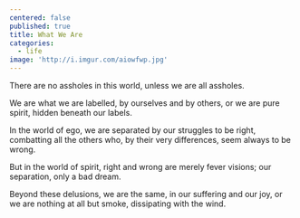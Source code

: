 ```yaml
---
centered: false
published: true
title: What We Are
categories:
  - life
image: 'http://i.imgur.com/aiowfwp.jpg'
---
```

There are no assholes 
in this world,
unless we are all assholes.

We are what we are labelled,
by ourselves and by others,
or we are pure spirit,
hidden beneath our labels.

In the world of ego, 
we are separated 
by our struggles to be right,
combatting all the others
who, by their very differences,
seem always to be wrong.

But in the world of spirit,
right and wrong 
are merely fever visions;
our separation,
only a bad dream.

Beyond these delusions,
we are the same,
in our suffering and our joy,
or we are nothing at all
but smoke,
dissipating with the wind.


